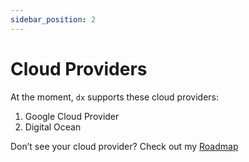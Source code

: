 ```yaml
---
sidebar_position: 2
---
```


# Cloud Providers

At the moment, `dx` supports these cloud providers:

1. Google Cloud Provider
2. Digital Ocean

Don’t see your cloud provider? Check out my [Roadmap](https://www.notion.so/Roadmap-6a8266c2929c48ad8d4c11c954e9d852?pvs=21)